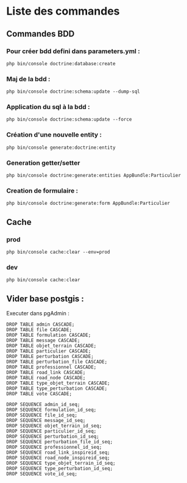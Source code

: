 # Liste des commandes

## Commandes BDD

### Pour créer bdd defini dans parameters.yml :

    php bin/console doctrine:database:create 

### Maj de la bdd :

    php bin/console doctrine:schema:update --dump-sql 

### Application du sql à la bdd :

    php bin/console doctrine:schema:update --force 

### Création d'une nouvelle entity :

	php bin/console generate:doctrine:entity

### Generation getter/setter

    php bin/console doctrine:generate:entities AppBundle:Particulier

### Creation de formulaire :

    php bin/console doctrine:generate:form AppBundle:Particulier

## Cache

### prod

    php bin/console cache:clear --env=prod

### dev

    php bin/console cache:clear

## Vider base postgis :

Executer dans pgAdmin :


	DROP TABLE admin CASCADE;
	DROP TABLE file CASCADE;
	DROP TABLE formulation CASCADE;
	DROP TABLE message CASCADE;
	DROP TABLE objet_terrain CASCADE;
	DROP TABLE particulier CASCADE;
	DROP TABLE perturbation CASCADE;
	DROP TABLE perturbation_file CASCADE;
	DROP TABLE professionnel CASCADE;
	DROP TABLE road_link CASCADE;
	DROP TABLE road_node CASCADE;
	DROP TABLE type_objet_terrain CASCADE;
	DROP TABLE type_perturbation CASCADE;
	DROP TABLE vote CASCADE;

	DROP SEQUENCE admin_id_seq;
	DROP SEQUENCE formulation_id_seq;
	DROP SEQUENCE file_id_seq;
	DROP SEQUENCE message_id_seq;
	DROP SEQUENCE objet_terrain_id_seq;
	DROP SEQUENCE particulier_id_seq;
	DROP SEQUENCE perturbation_id_seq;
	DROP SEQUENCE perturbation_file_id_seq;
	DROP SEQUENCE professionnel_id_seq;
	DROP SEQUENCE road_link_inspireid_seq;
	DROP SEQUENCE road_node_inspireid_seq;
	DROP SEQUENCE type_objet_terrain_id_seq;
	DROP SEQUENCE type_perturbation_id_seq;
	DROP SEQUENCE vote_id_seq;

